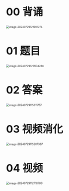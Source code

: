 # 00 背诵

<img src="https://cvp.oss-cn-shanghai.aliyuncs.com/picgo/202407291219405.png" alt="image-20240729121901274" style="zoom:50%;" />



# 01 题目

<img src="https://cvp.oss-cn-shanghai.aliyuncs.com/picgo/202407291226424.png" alt="image-20240729122604288" style="zoom:50%;" />



# 02 答案

<img src="https://cvp.oss-cn-shanghai.aliyuncs.com/picgo/202407291153853.png" alt="image-20240729115311757" style="zoom:50%;" />



# 03 视频消化

<img src="https://cvp.oss-cn-shanghai.aliyuncs.com/picgo/202407291152528.png" alt="image-20240729115207387" style="zoom:50%;" />



# 04 视频

<img src="https://cvp.oss-cn-shanghai.aliyuncs.com/picgo/202407291127972.png" alt="image-20240729112718780" style="zoom:50%;" />